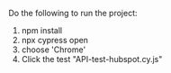 Do the following to run the project:
1. npm install
2. npx cypress open
3. choose 'Chrome'
4. Click the test "API-test-hubspot.cy.js"
